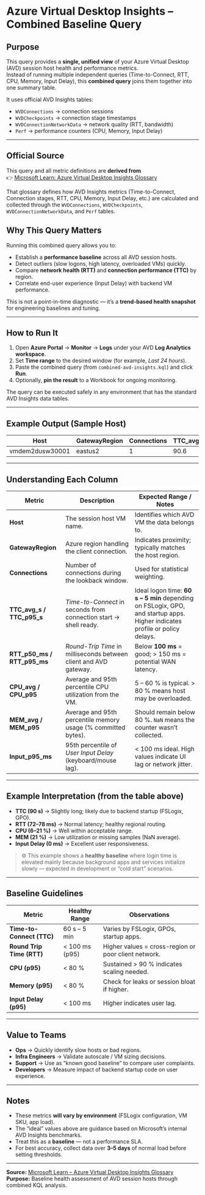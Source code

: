 # Azure Virtual Desktop Insights – Combined Baseline Query

## Purpose

This query provides a **single, unified view** of your Azure Virtual Desktop (AVD) session host health and performance metrics.  
Instead of running multiple independent queries (Time-to-Connect, RTT, CPU, Memory, Input Delay), this **combined query** joins them together into one summary table.

It uses official AVD Insights tables:

- `WVDConnections` → connection sessions  
- `WVDCheckpoints` → connection stage timestamps  
- `WVDConnectionNetworkData` → network quality (RTT, bandwidth)  
- `Perf` → performance counters (CPU, Memory, Input Delay)

---

## Official Source

This query and all metric definitions are **derived from**  
👉 [Microsoft Learn: Azure Virtual Desktop Insights Glossary](https://learn.microsoft.com/en-us/azure/virtual-desktop/insights-glossary)

That glossary defines how AVD Insights metrics (Time-to-Connect, Connection stages, RTT, CPU, Memory, Input Delay, etc.) are calculated and collected through the `WVDConnections`, `WVDCheckpoints`, `WVDConnectionNetworkData`, and `Perf` tables.


## Why This Query Matters

Running this combined query allows you to:

- Establish a **performance baseline** across all AVD session hosts.
- Detect outliers (slow logons, high latency, overloaded VMs) quickly.
- Compare **network health (RTT)** and **connection performance (TTC)** by region.
- Correlate end-user experience (Input Delay) with backend VM performance.

This is not a point-in-time diagnostic — it’s a **trend-based health snapshot** for engineering baselines and tuning.

---

##  How to Run It

1. Open **Azure Portal** → **Monitor** → **Logs** under your AVD **Log Analytics workspace**.
2. Set **Time range** to the desired window (for example, *Last 24 hours*).
3. Paste the combined query (from `combined-avd-insights.kql`) and click **Run**.
4. Optionally, **pin the result** to a Workbook for ongoing monitoring.

The query can be executed safely in any environment that has the standard AVD Insights data tables.

---

##  Example Output (Sample Host)

| Host | GatewayRegion | Connections | TTC_avg_s | TTC_p95_s | RTT_p50_ms | RTT_p95_ms | CPU_avg | CPU_p95 | MEM_avg | MEM_p95 | Input_p95_ms |
|------|----------------|--------------|------------|------------|-------------|-------------|----------|----------|----------|----------|----------------|
| vmdem2dusw30001 | eastus2 | 1 | 90.6 | 90.6 | 72 | 78 | 6.1 | 21.1 | NaN | 21.1 | 0 |

---

##  Understanding Each Column

| Metric | Description | Expected Range / Notes |
|---------|--------------|-----------------------|
| **Host** | The session host VM name. | Identifies which AVD VM the data belongs to. |
| **GatewayRegion** | Azure region handling the client connection. | Indicates proximity; typically matches the host region. |
| **Connections** | Number of connections during the lookback window. | Used for statistical weighting. |
| **TTC_avg_s / TTC_p95_s** | *Time-to-Connect* in seconds from connection start → shell ready. | Ideal logon time: **60 s – 5 min** depending on FSLogix, GPO, and startup apps. Higher indicates profile or policy delays. |
| **RTT_p50_ms / RTT_p95_ms** | *Round-Trip Time* in milliseconds between client and AVD gateway. | Below **100 ms** = good; > 150 ms = potential WAN latency. |
| **CPU_avg / CPU_p95** | Average and 95th percentile CPU utilization from the VM. | 5 – 60 % is typical. > 80 % means host may be overloaded. |
| **MEM_avg / MEM_p95** | Average and 95th percentile memory usage (% committed bytes). | Should remain below 80 %. `NaN` means the counter wasn’t collected. |
| **Input_p95_ms** | 95th percentile of *User Input Delay* (keyboard/mouse lag). | < 100 ms ideal. High values indicate UI lag or network jitter. |

---

##  Example Interpretation (from the table above)

- **TTC (90 s)** → Slightly long; likely due to backend startup (FSLogix, GPO).  
- **RTT (72–78 ms)** → Normal latency; healthy regional routing.  
- **CPU (6–21 %)** → Well within acceptable range.  
- **MEM (21 %)** → Low utilization or missing samples (NaN average).  
- **Input Delay (0 ms)** → Excellent user responsiveness.

> ⚙️ This example shows a **healthy baseline** where login time is elevated mainly because background apps and services initialize slowly — expected in development or “cold start” scenarios.

---

## Baseline Guidelines

| Metric | Healthy Range | Observations |
|---------|----------------|--------------|
| **Time-to-Connect (TTC)** | 60 s – 5 min | Varies by FSLogix, GPOs, startup apps. |
| **Round Trip Time (RTT)** | < 100 ms (p95) | Higher values = cross-region or poor client network. |
| **CPU (p95)** | < 80 % | Sustained > 90 % indicates scaling needed. |
| **Memory (p95)** | < 80 % | Check for leaks or session bloat if higher. |
| **Input Delay (p95)** | < 100 ms | Higher indicates user lag. |

---

## Value to Teams

- **Ops** → Quickly identify slow hosts or bad regions.  
- **Infra Engineers** → Validate autoscale / VM sizing decisions.  
- **Support** → Use as “known good baseline” to compare user complaints.  
- **Developers** → Measure impact of backend startup code on user experience.

---

## Notes

- These metrics **will vary by environment** (FSLogix configuration, VM SKU, app load).  
- The “ideal” values above are guidance based on Microsoft’s internal AVD Insights benchmarks.  
- Treat this as a **baseline** — not a performance SLA.  
- For best accuracy, collect data over **3–5 days** of normal load before setting thresholds.

---

**Source:** [Microsoft Learn – Azure Virtual Desktop Insights Glossary](https://learn.microsoft.com/en-us/azure/virtual-desktop/insights-glossary)  
**Purpose:** Baseline health assessment of AVD session hosts through combined KQL analysis.
